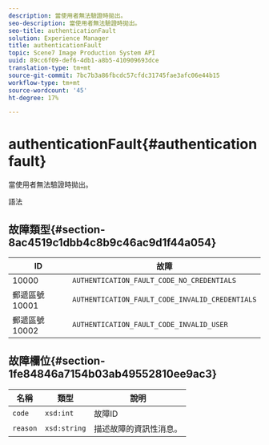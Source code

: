 ```yaml
---
description: 當使用者無法驗證時拋出。
seo-description: 當使用者無法驗證時拋出。
seo-title: authenticationFault
solution: Experience Manager
title: authenticationFault
topic: Scene7 Image Production System API
uuid: 89cc6f09-def6-4db1-a8b5-410909693dce
translation-type: tm+mt
source-git-commit: 7bc7b3a86fbcdc57cfdc31745fae3afc06e44b15
workflow-type: tm+mt
source-wordcount: '45'
ht-degree: 17%

---
```



# authenticationFault{#authenticationfault}

當使用者無法驗證時拋出。

語法

## 故障類型{#section-8ac4519c1dbb4c8b9c46ac9d1f44a054}

| ID | 故障 |
|---|---|
| 10000 | `AUTHENTICATION_FAULT_CODE_NO_CREDENTIALS` |
| 郵遞區號10001 | `AUTHENTICATION_FAULT_CODE_INVALID_CREDENTIALS` |
| 郵遞區號10002 | `AUTHENTICATION_FAULT_CODE_INVALID_USER` |

## 故障欄位{#section-1fe84846a7154b03ab49552810ee9ac3}

| 名稱 | 類型 | 說明 |
|---|---|---|
| `code` | `xsd:int` | 故障ID |
| `reason` | `xsd:string` | 描述故障的資訊性消息。 |

